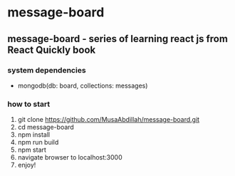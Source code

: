 # message-board
## message-board - series of learning react js from React Quickly book
### system dependencies
* mongodb(db: board, collections: messages)
### how to start
1. git clone <https://github.com/MusaAbdillah/message-board.git>
2. cd message-board
3. npm install
4. npm run build
5. npm start
6. navigate browser to localhost:3000
7. enjoy!